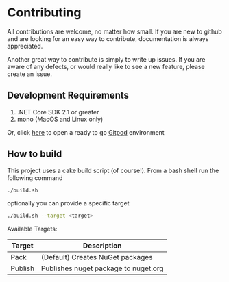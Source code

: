 # Contributing

All contributions are welcome, no matter how small. If you are new to github and are looking
for an easy way to contribute, documentation is always appreciated.

Another great way to contribute is simply to write up issues. If you are aware of any defects,
or would really like to see a new feature, please create an issue.

## Development Requirements

1. .NET Core SDK 2.1 or greater
2. mono (MacOS and Linux only)

Or, click [here](https://gitpod.io#https://cake-contrib/Cake.RepoVersion) to open a ready to go [Gitpod] environment

[Gitpod]: https://gitpod.io

## How to build

This project uses a cake build script (of course!). From a bash shell run the following command

```bash
./build.sh
```

optionally you can provide a specific target


```bash
./build.sh --target <target>
```

Available Targets:

| Target    | Description                                |
| --------- | ------------------------------------------ |
| Pack      | (Default) Creates NuGet packages           |
| Publish   | Publishes nuget package to nuget.org       |

